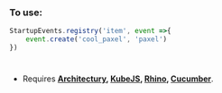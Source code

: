 ### To use:
```js
StartupEvents.registry('item', event =>{
    event.create('cool_paxel', 'paxel')
})
```
#
* Requires **[Architectury](https://modrinth.com/mod/architectury-api), [KubeJS](https://modrinth.com/mod/kubejs), [Rhino](https://modrinth.com/mod/rhino), [Cucumber](https://modrinth.com/mod/cucumber)**.
